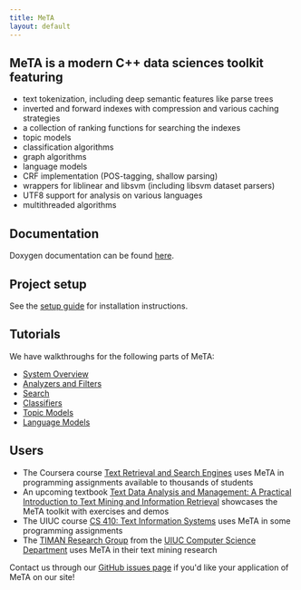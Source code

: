 ```yaml
---
title: MeTA
layout: default
---
```


## MeTA is a modern C++ data sciences toolkit featuring

 - text tokenization, including deep semantic features like parse trees
 - inverted and forward indexes with compression and various caching strategies
 - a collection of ranking functions for searching the indexes
 - topic models
 - classification algorithms
 - graph algorithms
 - language models
 - CRF implementation (POS-tagging, shallow parsing)
 - wrappers for liblinear and libsvm (including libsvm dataset parsers)
 - UTF8 support for analysis on various languages
 - multithreaded algorithms

## Documentation

Doxygen documentation can be found
[here]({{site.baseurl}}/doxygen/namespaces.html).

## Project setup

See the [setup guide]({{site.baseurl}}/setup-guide.html) for installation
instructions.

## Tutorials

We have walkthroughs for the following parts of MeTA:

 - [System Overview]({{site.baseurl}}/overview-tutorial.html)
 - [Analyzers and Filters]({{site.baseurl}}/analyzers-filters-tutorial.html)
 - [Search]({{site.baseurl}}/search-tutorial.html)
 - [Classifiers]({{site.baseurl}}/classify-tutorial.html)
 - [Topic Models]({{site.baseurl}}/topic-models-tutorial.html)
 - [Language Models]({{site.baseurl}}/language-models-tutorial.html)

## Users

 - The Coursera course [Text Retrieval and Search
   Engines](https://www.coursera.org/course/textretrieval) uses MeTA in
   programming assignments available to thousands of students
 - An upcoming textbook [Text Data Analysis and Management: A Practical
   Introduction to Text Mining and Information
   Retrieval](https://github.com/smassung/text-data-book-comments) showcases the
   MeTA toolkit with exercises and demos
 - The UIUC course [CS 410: Text Information
   Systems](http://times.cs.uiuc.edu/course/410s15/) uses MeTA in some
   programming assignments
 - The [TIMAN Research Group](http://sifaka.cs.uiuc.edu/ir/) from the [UIUC
   Computer Science Department](http://cs.illinois.edu/) uses MeTA in their text
   mining research

Contact us through our [GitHub issues
page](https://github.com/meta-toolkit/meta/issues) if you'd like your
application of MeTA on our site!
